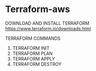 # Terraform-aws
DOWNLOAD AND INSTALL TERRAFORM
https://www.terraform.io/downloads.html

TERRAFORM COMMANDS
1) TERRAFORM INIT
2) TERRAFORM PLAN
3) TERRAFORM APPLY
4) TERRAFORM DESTROY
